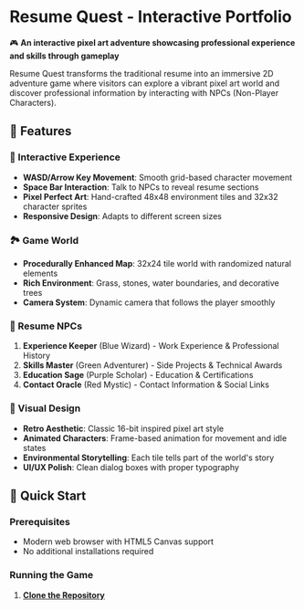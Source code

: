 # Resume Quest - Interactive Portfolio

🎮 **An interactive pixel art adventure showcasing professional experience and skills through gameplay**

Resume Quest transforms the traditional resume into an immersive 2D adventure game where visitors can explore a vibrant pixel art world and discover professional information by interacting with NPCs (Non-Player Characters).

## 🌟 Features

### 🎯 Interactive Experience
- **WASD/Arrow Key Movement**: Smooth grid-based character movement
- **Space Bar Interaction**: Talk to NPCs to reveal resume sections
- **Pixel Perfect Art**: Hand-crafted 48x48 environment tiles and 32x32 character sprites
- **Responsive Design**: Adapts to different screen sizes

### 🏞️ Game World
- **Procedurally Enhanced Map**: 32x24 tile world with randomized natural elements
- **Rich Environment**: Grass, stones, water boundaries, and decorative trees
- **Camera System**: Dynamic camera that follows the player smoothly

### 👥 Resume NPCs
1. **Experience Keeper** (Blue Wizard) - Work Experience & Professional History
2. **Skills Master** (Green Adventurer) - Side Projects & Technical Awards
3. **Education Sage** (Purple Scholar) - Education & Certifications
4. **Contact Oracle** (Red Mystic) - Contact Information & Social Links

### 🎨 Visual Design
- **Retro Aesthetic**: Classic 16-bit inspired pixel art style
- **Animated Characters**: Frame-based animation for movement and idle states
- **Environmental Storytelling**: Each tile tells part of the world's story
- **UI/UX Polish**: Clean dialog boxes with proper typography

## 🚀 Quick Start

### Prerequisites
- Modern web browser with HTML5 Canvas support
- No additional installations required

### Running the Game
1. **[Clone the Repository](https://ixrin.github.io/resume-web-game-like-interactive/)**
